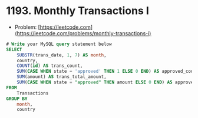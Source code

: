 # 1193. Monthly Transactions I

- Problem: [https://leetcode.com](https://leetcode.com/problems/monthly-transactions-i)

```sql
# Write your MySQL query statement below
SELECT
    SUBSTR(trans_date, 1, 7) AS month,
    country,
    COUNT(id) AS trans_count,
    SUM(CASE WHEN state = 'approved' THEN 1 ELSE 0 END) AS approved_count,
    SUM(amount) AS trans_total_amount,
    SUM(CASE WHEN state = "approved" THEN amount ELSE 0 END) AS approved_total_amount
FROM
    Transactions
GROUP BY
    month,
    country
```